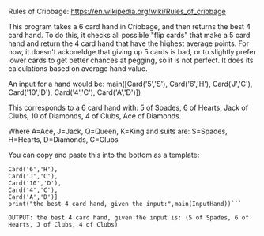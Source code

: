 Rules of Cribbage: https://en.wikipedia.org/wiki/Rules_of_cribbage

This program takes a 6 card hand in Cribbage, and then returns the best 4 card hand.
To do this, it checks all possible "flip cards" that make a 5 card hand and return the 4 card hand that have the highest average points.
For now, it doesn't ackoneldge that giving up 5 cards is bad, or to slightly prefer lower cards to get better chances at pegging, so it is not perfect.
It does its calculations based on average hand value.

An input for a hand would be: 
main([Card('5','S'),
Card('6','H'),
Card('J','C'),
Card('10','D'),
Card('4','C'),
Card('A','D')])

This corresponds to a 6 card hand with:
5 of Spades,
6 of Hearts,
Jack of Clubs,
10 of Diamonds,
4 of Clubs,
Ace of Diamonds. 


Where A=Ace, J=Jack, Q=Queen, K=King and suits are: S=Spades, H=Hearts, D=Diamonds, C=Clubs

You can copy and paste this into the bottom as a template:              
```InputHand=[Card('5','S'),
Card('6','H'),
Card('J','C'),
Card('10','D'),
Card('4','C'),
Card('A','D')]
print("the best 4 card hand, given the input:",main(InputHand))```

OUTPUT: the best 4 card hand, given the input is: (5 of Spades, 6 of Hearts, J of Clubs, 4 of Clubs)
